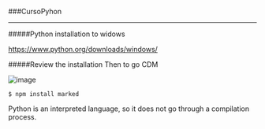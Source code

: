 ###CursoPyhon
                
----
#####Python installation to widows

https://www.python.org/downloads/windows/

#####Review the installation
Then to go CDM

![image](https://github.com/user-attachments/assets/ab327962-210b-4ff7-801b-b80568fb1ef9)

`$ npm install marked`

Python is an interpreted language, so it does not go through a compilation process.
